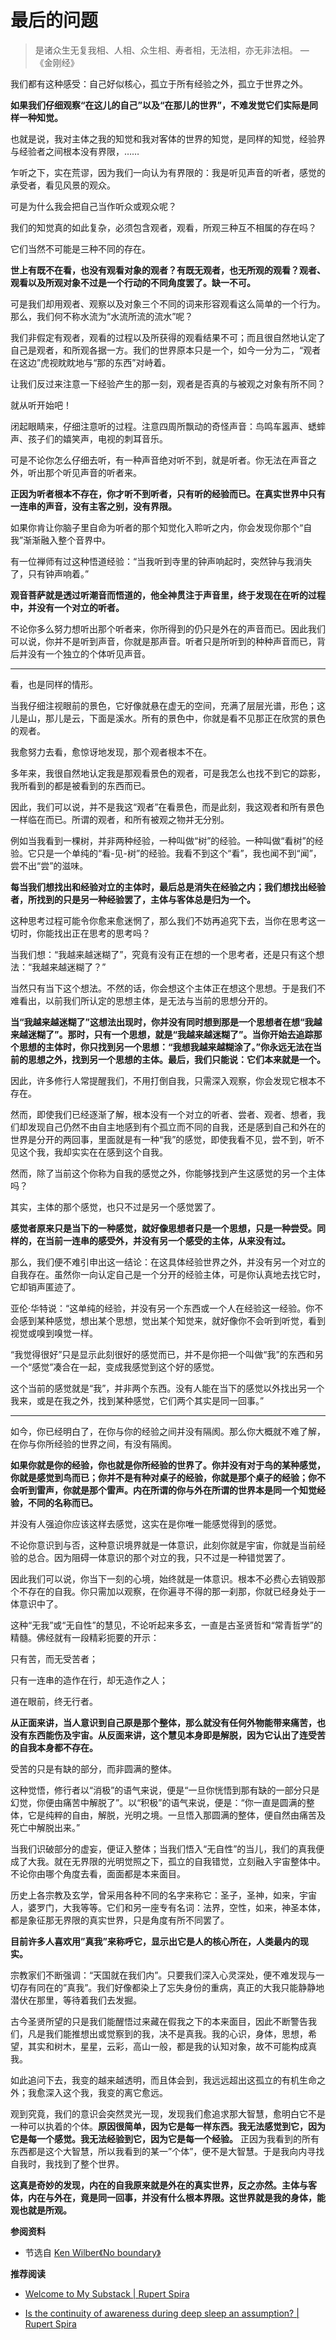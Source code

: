 # 最后的问题


> 是诸众生无复我相、人相、众生相、寿者相，无法相，亦无非法相。 —《金刚经》

我们都有这种感受：自己好似核心，孤立于所有经验之外，孤立于世界之外。

**如果我们仔细观察“在这儿的自己”以及“在那儿的世界”，不难发觉它们实际是同样一种知觉。**

也就是说，我对主体之我的知觉和我对客体的世界的知觉，是同样的知觉，经验界与经验者之间根本没有界限，……

乍听之下，实在荒谬，因为我们一向认为有界限的：我是听见声音的听者，感觉的承受者，看见风景的观众。

可是为什么我会把自己当作听众或观众呢？

我们的知觉真的如此复杂，必须包含观者，观看，所观三种互不相属的存在吗？

它们当然不可能是三种不同的存在。

**世上有既不在看，也没有观看对象的观者？有既无观者，也无所观的观看？观者、观看以及所观对象不过是一个行动的不同角度罢了。缺一不可。**

可是我们却用观者、观察以及对象三个不同的词来形容观看这么简单的一个行为。那么，我们何不称水流为“水流所流的流水”呢？

我们非假定有观者，观看的过程以及所获得的观看结果不可；而且很自然地认定了自己是观者，和所观各据一方。我们的世界原本只是一个，如今一分为二，“观者在这边”虎视眈眈地与“那的东西”对峙着。

让我们反过来注意一下经验产生的那一刻，观者是否真的与被观之对象有所不同？

就从听开始吧！

闭起眼睛来，仔细注意听的过程。注意四周所飘动的奇怪声音：鸟鸣车嚣声、蟋蟀声、孩子们的嬉笑声，电视的刺耳音乐。

可是不论你怎么仔细去听，有一种声音绝对听不到，就是听者。你无法在声音之外，听出那个听见声音的听者来。

**正因为听者根本不存在，你才听不到听者，只有听的经验而已。在真实世界中只有一连串的声音，没有主客之别，没有界限。** 

如果你肯让你脑子里自命为听者的那个知觉化入聆听之内，你会发现你那个“自我”渐渐融入整个音界中。

有一位禅师有过这种悟道经验：“当我听到寺里的钟声响起时，突然钟与我消失了，只有钟声响着。”

**观音菩萨就是透过听潮音而悟道的，他全神贯注于声音里，终于发现在在听的过程中，并没有一个对立的听者。**

不论你多么努力想听出那个听者来，你所得到的仍只是外在的声音而已。因此我们可以说，你并不是听到声音，你就是那声音。听者只是所听到的种种声音而已，背后并没有一个独立的个体听见声音。

***

看，也是同样的情形。

当我仔细注视眼前的景色，它好像就悬在虚无的空间，充满了层层光谱，形色；这儿是山，那儿是云，下面是溪水。所有的景色中，你就是看不见那正在欣赏的景色的观者。

我愈努力去看，愈惊讶地发现，那个观者根本不在。

多年来，我很自然地认定我是那观看景色的观者，可是我怎么也找不到它的踪影，我所看到的都是被看到的东西而已。

因此，我们可以说，并不是我这“观者”在看景色，而是此刻，我这观者和所有景色一样临在而已。所谓的观者，和所有被观之物并无分别。

例如当我看到一棵树，并非两种经验，一种叫做“树”的经验。一种叫做“看树”的经验。它只是一个单纯的“看-见-树”的经验。我看不到这个“看”，我也闻不到“闻”，尝不出“尝”的滋味。

**每当我们想找出和经验对立的主体时，最后总是消失在经验之内；我们想找出经验者，所找到的只是另一种经验罢了，主体与客体总是归为一个。**

这种思考过程可能令你愈来愈迷惘了，那么我们不妨再追究下去，当你在思考这一切时，你能找出正在思考的思考吗？

当我们想：“我越来越迷糊了”，究竟有没有正在想的一个思考者，还是只有这个想法：“我越来越迷糊了？”

当然只有当下这个想法。不然的话，你会想这个主体正在想这个思想。于是我们不难看出，以前我们所认定的思想主体，是无法与当前的思想分开的。

**当“我越来越迷糊了”这想法出现时，你并没有同时想到那是一个思想者在想“我越来越迷糊了”。那时，只有一个思想，就是“我越来越迷糊了”。当你开始去追踪那个思想的主体时，你只找到另一个思想：“我想我越来越糊涂了。”你永远无法在当前的思想之外，找到另一个思想的主体。最后，我们只能说：它们本来就是一个。** 

因此，许多修行人常提醒我们，不用打倒自我，只需深入观察，你会发现它根本不存在。

然而，即使我们已经逐渐了解，根本没有一个对立的听者、尝者、观者、想者，我们却发现自己仍然不由自主地感到有个孤立而不同的自我，还是感到自己和外在的世界是分开的两回事，里面就是有一种“我”的感觉，即使我看不见，尝不到，听不见这个我，我却实实在在感到这个自我。

然而，除了当前这个你称为自我的感觉之外，你能够找到产生这感觉的另一个主体吗？

其实，主体的那个感觉，也只不过是另一个感觉罢了。

**感觉者原来只是当下的一种感觉，就好像思想者只是一个思想，只是一种尝受。同样的，在当前一连串的感受外，并没有另一个感受的主体，从来没有过。**

那么，我们便不难引申出这一结论：在这具体经验世界之外，并没有另一个对立的自我存在。虽然你一向认定自己是一个分开的经验主体，可是你认真地去找它时，它却销声匿迹了。

亚伦·华特说：“这单纯的经验，并没有另一个东西或一个人在经验这一经验。你不会感到某种感觉，想出某个思想，觉出某个知觉来，就好像你不会听到听觉，看到视觉或嗅到嗅觉一样。

“我觉得很好”只是显示此刻很好的感觉而已，并不是你把一个叫做“我”的东西和另一个“感觉”凑合在一起，变成我感觉到这个好的感觉。

这个当前的感觉就是“我”，并非两个东西。没有人能在当下的感觉以外找出另一个我来，或是在我之外，找到某种感觉，它们两个其实是同一回事。”

***

如今，你已经明白了，在你与你的经验之间并没有隔阂。那么你大概就不难了解，在你与你所经验的世界之间，有没有隔阂。

**如果你就是你的经验，你也就是你所经验的世界了。你并没有对于鸟的某种感觉，你就是感觉到鸟而已；你并不是有种对桌子的经验，你就是那个桌子的经验；你不会听到雷声，你就是那个雷声。内在所谓的你与外在所谓的世界本是同一个知觉经验，不同的名称而已。**

并没有人强迫你应该这样去感觉，这实在是你唯一能感觉得到的感觉。

不论你意识到与否，这种意识境界就是一体意识，此刻你就是宇宙，你就是当前经验的总合。因为阻碍一体意识的那个对立的我，只不过是一种错觉罢了。

因此我们可以说，你当下一刻的心境，始终就是一体意识。根本不必费心去销毁那个不存在的自我。你只需加以观察，在你遍寻不得的那一刹那，你就已经身处于一体意识中了。

这种“无我”或“无自性”的慧见，不论听起来多玄，一直是古圣贤哲和“常青哲学”的精髓。佛经就有一段精彩扼要的开示：

只有苦，而无受苦者；

只有一连串的造作在行，却无造作之人；

道在眼前，终无行者。

**从正面来讲，当人意识到自己原是那个整体，那么就没有任何外物能带来痛苦，也没有东西能伤及宇宙。从反面来讲，这个慧见本身即是解脱，因为它认出了连受苦的自我本身都不存在。**

受苦的只是有缺的部分，而非圆满的整体。

这种觉悟，修行者以“消极”的语气来说，便是“一旦你恍悟到那有缺的一部分只是幻觉，你便由痛苦中解脱了”。以“积极”的语气来说，便是：“你一直是圆满的整体，它是纯粹的自由，解脱，光明之境。一旦悟入那圆满的整体，便自然由痛苦及死亡中解脱出来。”

当我们识破部分的虚妄，便证入整体；当我们悟入“无自性”的当儿，我们的真我便成了大我。就在无界限的光明觉照之下，孤立的自我错觉，立刻融入宇宙整体中。不论你由哪个角度去看，面面都是本来面目。

历史上各宗教及玄学，曾采用各种不同的名字来称它：圣子，圣神，如来，宇宙人，婆罗门，大我等等。它们和另一座专有名词：法界，空性，如来，神圣本体，都是象征那无界限的真实世界，只是角度有所不同罢了。

**目前许多人喜欢用”真我”来称呼它，显示出它是人的核心所在，人类最内的现实。** 

宗教家们不断强调：“天国就在我们内”。只要我们深入心灵深处，便不难发现与一切存有同在的”真我”。我们好像都染上了忘失身份的重病，真正的大我只能静静地潜伏在那里，等待着我们去发掘。

古今圣贤所望的只是我们能醒悟过来藏在假我之下的本来面目，因此不断警告我们，凡是我们能推想出或觉察到的我，决不是真我。我的心识，身体，思想，希望，其实和树木，星星，云彩，高山一般，都是我的认知对象，故不可能构成真我。

如此追问下去，我变的越来越透明，而且体会到，我远远超出这孤立的有机生命之外；我愈深入这个我，我变的离它愈远。

观到究竟，我们的意识会突然灵光一现，发现我们愈追求那大智慧，愈明白它不是一种可以执着的个体。**原因很简单，因为它是每一样东西。我无法感觉到它，因为它是每一个感觉。我无法经验到它，因为它是每一个经验。** 正因为我看到的所有东西都是这个大智慧，所以我看到的某一”个体”，便不是大智慧。于是我向内寻找自我时，我找到了整个世界。

**这真是奇妙的发现，内在的自我原来就是外在的真实世界，反之亦然。主体与客体，内在与外在，竟是同一回事，并没有什么根本界限。这世界就是我的身体，能观也就是所观。**

**参阅资料**

- 节选自 [Ken Wilber《No boundary》](http://taisa.si/wp/wp-content/uploads/2013/12/Ken-Wilber-No-Boundary.pdf)

**推荐阅读**

<!-- 如果我说话，我就是在撒谎，但如果我保持沉默，我就是一个懦夫。 -->

- [Welcome to My Substack | Rupert Spira](https://www.youtube.com/watch?v=kUzZVFaH2Zs)

<!-- - [深度睡眠时，意识在哪里？| Rupert Spira](https://mp.weixin.qq.com/s/JxWH9dUP5ursdxrrLjtoUw) -->

- [Is the continuity of awareness during deep sleep an assumption? | Rupert Spira](https://rupertspira.com/non-duality/blog/philosophy/the_experience_of_deep_sleep_)
